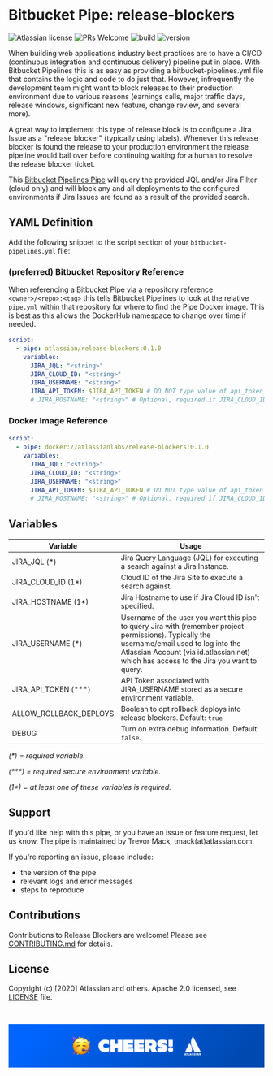 # Bitbucket Pipe: release-blockers
[![Atlassian license](https://img.shields.io/badge/license-Apache%202.0-blue.svg?style=flat-square)](LICENSE) [![PRs Welcome](https://img.shields.io/badge/PRs-welcome-brightgreen.svg?style=flat-square)](CONTRIBUTING.md) ![build](https://img.shields.io/bitbucket/pipelines/atlassian/release-blockers) ![version](https://img.shields.io/docker/v/tmack8001/release-blockers-pipe?sort=semver)

When building web applications industry best practices are to have a CI/CD (continuous integration and continuous delivery) pipeline put in place. With Bitbucket Pipelines this is as easy as providing a bitbucket-pipelines.yml file that contains the logic and code to do just that. However, infrequently the development team might want to block releases to their production environment due to various reasons (earnings calls, major traffic days, release windows, significant new feature, change review, and several more).

A great way to implement this type of release block is to configure a Jira Issue as a "release blocker" (typically using labels). Whenever this release blocker is found the release to your production environment the release pipeline would bail over before continuing waiting for a human to resolve the release blocker ticket.

This [Bitbucket Pipelines Pipe](https://bitbucket.org/product/features/pipelines/integrations) will query the provided JQL and/or Jira Filter (cloud only) and will block any and all deployments to the configured environments if Jira Issues are found as a result of the provided search.

## YAML Definition
Add the following snippet to the script section of your `bitbucket-pipelines.yml` file:

### (preferred) Bitbucket Repository Reference

When referencing a Bitbucket Pipe via a repository reference `<owner>/<repo>:<tag>` this tells Bitbucket Pipelines to look at the relative `pipe.yml` within that repository for where to find the Pipe Docker image. This is best as this allows the DockerHub namespace to change over time if needed.

```yaml
script:
  - pipe: atlassian/release-blockers:0.1.0
    variables:
      JIRA_JQL: "<string>"
      JIRA_CLOUD_ID: "<string>"
      JIRA_USERNAME: "<string>"
      JIRA_API_TOKEN: $JIRA_API_TOKEN # DO NOT type value of api_token here, instead store as "secure" environment variable in pipelines settings
      # JIRA_HOSTNAME: "<string>" # Optional, required if JIRA_CLOUD_ID not specified
```

### Docker Image Reference

```yaml
script:
  - pipe: docker://atlassianlabs/release-blockers:0.1.0
    variables:
      JIRA_JQL: "<string>"
      JIRA_CLOUD_ID: "<string>"
      JIRA_USERNAME: "<string>"
      JIRA_API_TOKEN: $JIRA_API_TOKEN # DO NOT type value of api_token here, instead store as "secure" environment variable in pipelines settings
      # JIRA_HOSTNAME: "<string>" # Optional, required if JIRA_CLOUD_ID not specified
```

## Variables

| Variable               | Usage                                                                        |
| ---------------------- | ---------------------------------------------------------------------------- |
| JIRA_JQL (*)           | Jira Query Language (JQL) for executing a search against a Jira Instance.    |
| JIRA_CLOUD_ID (1*)     | Cloud ID of the Jira Site to execute a search against.                       |
| JIRA_HOSTNAME (1*)     | Jira Hostname to use if Jira Cloud ID isn't specified.                       |
| JIRA_USERNAME (*)      | Username of the user you want this pipe to query Jira with (remember project permissions). Typically the username/email used to log into the Atlassian Account (via id.atlassian.net) which has access to the Jira you want to query.                        |
| JIRA_API_TOKEN (***)   | API Token associated with JIRA_USERNAME stored as a secure environment variable. |
| ALLOW_ROLLBACK_DEPLOYS | Boolean to opt rollback deploys into release blockers. Default: `true`           |
| DEBUG                  | Turn on extra debug information. Default: `false`.                               |

_(*) = required variable._

_(***) = required secure environment variable._

_(1*) = at least one of these variables is required._

## Support
If you'd like help with this pipe, or you have an issue or feature request, let us know.
The pipe is maintained by Trevor Mack, tmack(at)atlassian.com.

If you're reporting an issue, please include:

- the version of the pipe
- relevant logs and error messages
- steps to reproduce

## Contributions

Contributions to Release Blockers are welcome! Please see [CONTRIBUTING.md](CONTRIBUTING.md) for details. 

## License

Copyright (c) [2020] Atlassian and others.
Apache 2.0 licensed, see [LICENSE](LICENSE) file.

<br/>

[![With â¤ï¸ from Atlassian](https://raw.githubusercontent.com/atlassian-internal/oss-assets/master/banner-cheers.png)](https://www.atlassian.com)